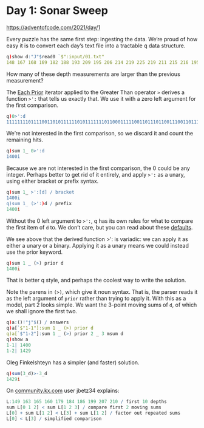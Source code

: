 # Day 1: Sonar Sweep

https://adventofcode.com/2021/day/1

Every puzzle has the same first step: ingesting the data. 
We‘re proud of how easy it is to convert each day’s text file into a tractable q data structure.

```q
q)show d:"J"$read0 `$":input/01.txt"
148 167 168 169 182 188 193 209 195 206 214 219 225 219 211 215 216 195 200 1..
```

How many of these depth measurements are larger than the previous measurement?

The [Each Prior](https://code.kx.com/q/ref/maps/#each-prior) iterator applied to the Greater Than operator `>` 
derives a function `>':` that tells us exactly that. 
We use it with a zero left argument for the first comparison.

```q
q)0>':d
11111111011110011010111111010111111101100011111001101110110011100110111101110..
```

We’re not interested in the first comparison, so we discard it and count the remaining hits.

```q
q)sum 1_ 0>':d
1400i
```

Because we are not interested in the first comparison, the 0 could be any integer. 
Perhaps better to get rid of it entirely, and apply `>':` as a unary, using either bracket or prefix syntax.

```q
q)sum 1_ >':[d] / bracket
1400i
q)sum 1_ (>':)d / prefix
1400i
```

Without the 0 left argument to `>':`, q has its own rules for what to compare the first item of `d` to. 
We don’t care, but you can read about these [defaults](https://code.kx.com/q/ref/maps/#each-prior).

We see above that the derived function >': is variadic: we can apply it as either a unary or a binary. Applying it as a unary means we could instead use the prior keyword.

```q
q)sum 1 _ (>) prior d
1400i
```

That is better q style, and perhaps the coolest way to write the solution.

Note the parens in `(>)`, which give it noun syntax. 
That is, the parser reads it as the left argument of `prior` rather than trying to apply it. 
With this as a model, part 2 looks simple. 
We want the 3-point moving sums of `d`, of which we shall ignore the first two.

```q
q)a:()!"j"$() / answers
q)a[`$"1-1"]:sum 1 _ (>) prior d
q)a[`$"1-2"]:sum 1 _ (>) prior 2 _ 3 msum d
q)show a
1-1| 1400
1-2| 1429
```

Oleg Finkelshteyn has a simpler (and faster) solution.

```q
q)sum(3_d)>-3_d
1429i
```

On [community.kx.com](https://community.kx.com/t5/Advent-of-Code-2021/AOC-Day-1-Sonar-Sweep/td-p/11352) user jbetz34 explains:

```q
L:149 163 165 160 179 184 186 199 207 210 / first 10 depths 
sum L[0 1 2] < sum L[1 2 3] / compare first 2 moving sums
L[0] + sum L[1 2] < L[3] + sum L[1 2] / factor out repeated sums
L[0] < L[3] / simplified comparison
```
